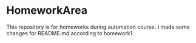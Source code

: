 # HomeworkArea
This repository is for homeworks during automation course.
I made some changes for README.md according to homework1.
